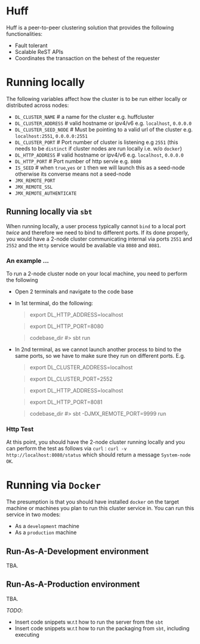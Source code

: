 # Huff

Huff is a peer-to-peer clustering solution that provides the following functionalities:

- Fault tolerant 
- Scalable ReST APIs
- Coordinates the transaction on the behest of the requester

# Running locally

The following variables affect how the cluster is to be run 
either locally or distributed across nodes:

- `DL_CLUSTER_NAME`      # a name for the cluster  e.g. huffcluster
- `DL_CLUSTER_ADDRESS`   # valid hostname or ipv4/v6 e.g. `localhost`, `0.0.0.0`
- `DL_CLUSTER_SEED_NODE` # Must be pointing to a valid url of the cluster e.g. `localhost:2551`, `0.0.0.0:2551` 
- `DL_CLUSTER_PORT`      # Port number of cluster is listening e.g `2551` (this needs to be `distinct` if cluster nodes are run locally i.e. w/o `docker`)
- `DL_HTTP_ADDRESS`      # valid hostname or ipv4/v6 e.g. `localhost`, `0.0.0.0`
- `DL_HTTP_PORT`         # Port number of http servie e.g. `8080`
- `IS_SEED`              # when `true`,`yes` or `1` then we will launch this as a seed-node otherwise its converse means not a seed-node
- `JMX_REMOTE_PORT`
- `JMX_REMOTE_SSL`
- `JMX_REMOTE_AUTHENTICATE`

## Running locally via `sbt`

When running locally, a user process typically cannot `bind` to a local port _twice_ and therefore
we need to bind to different ports. If its done properly, you would have a 2-node cluster communicating
internal via ports `2551` and `2552` and the `Http` service would be 
available via `8080` and `8081`.

### An example ...

To run a 2-node cluster node on your local machine, you need to perform the following
- Open 2 terminals and navigate to the code base
- In 1st terminal, do the following:
 
    > export DL_HTTP_ADDRESS=localhost
    
    > export DL_HTTP_PORT=8080
    
    > codebase_dir #> sbt run

- In 2nd terminal, as we cannot launch another process to bind to the same ports, so we have
  to make sure they run on different ports. E.g.
  
    >  export DL_CLUSTER_ADDRESS=localhost
    
    >  export DL_CLUSTER_PORT=2552
    
    >  export DL_HTTP_ADDRESS=localhost
    
    >  export DL_HTTP_PORT=8081
    
    >  codebase_dir #> sbt -DJMX_REMOTE_PORT=9999 run


### Http Test

At this point, you should have the 2-node cluster running locally
and you can perform the test as follows via `curl` : `curl -v http://localhost:8080/status`
which should return a message `System-node OK`.

# Running via `Docker`  

The presumption is that you should have installed `docker` on the target machine
or machines you plan to run this cluster service in. You can run this service in two
modes:

- As a `development` machine
- As a `production` machine

## Run-As-A-Development environment 

TBA.

## Run-As-A-Production environment

TBA.


*TODO*:
- Insert code snippets w.r.t how to run the server from the `sbt`
- Insert code snippets w.r.t how to run the packaging from `sbt`, including executing


